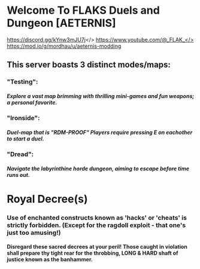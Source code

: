 # Welcome To FLAKS Duels and Dungeon [AETERNIS]
<a id="Join Our Discord">https://discord.gg/kYnw3mJU7j</>
<a id="My Mordhau Videos">https://www.youtube.com/@_FLAK_</>
<a id="Map credit:Aleks">https://mod.io/g/mordhau/u/aeternis-modding
## This server boasts 3 distinct modes/maps:
### "Testing": 
##### Explore a vast map brimming with thrilling mini-games and fun weapons; a personal favorite.
### "Ironside": 
##### Duel-map that is "RDM-PROOF" Players require pressing E on eachother to start a duel.
### "Dread": 
##### Navigate the labyrinthine horde dungeon, aiming to escape before time runs out.

# Royal Decree(s)
### Use of enchanted constructs known as 'hacks' or 'cheats' is strictly forbidden. (Except for the ragdoll exploit - that one's just too amusing!)

#### Disregard these sacred decrees at your peril! Those caught in violation shall prepare thy tight rear for the throbbing, LONG & HARD shaft of justice known as the banhammer. 
